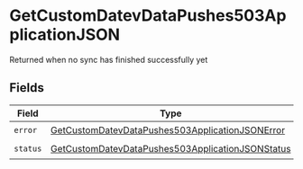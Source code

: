 # GetCustomDatevDataPushes503ApplicationJSON

Returned when no sync has finished successfully yet


## Fields

| Field                                                                                                                           | Type                                                                                                                            | Required                                                                                                                        | Description                                                                                                                     |
| ------------------------------------------------------------------------------------------------------------------------------- | ------------------------------------------------------------------------------------------------------------------------------- | ------------------------------------------------------------------------------------------------------------------------------- | ------------------------------------------------------------------------------------------------------------------------------- |
| `error`                                                                                                                         | [GetCustomDatevDataPushes503ApplicationJSONError](../../models/operations/getcustomdatevdatapushes503applicationjsonerror.md)   | :heavy_check_mark:                                                                                                              | N/A                                                                                                                             |
| `status`                                                                                                                        | [GetCustomDatevDataPushes503ApplicationJSONStatus](../../models/operations/getcustomdatevdatapushes503applicationjsonstatus.md) | :heavy_check_mark:                                                                                                              | N/A                                                                                                                             |
